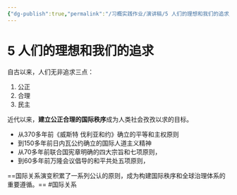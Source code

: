 ```yaml
---
{"dg-publish":true,"permalink":"/习概实践作业/演讲稿/5 人们的理想和我们的追求/","dgPassFrontmatter":true}
---
```



# 5 人们的理想和我们的追求

自古以来，人们无非追求三点：

1. 公正
2. 合理
3. 民主



近代以来，**建立公正合理的国际秩序**成为人类社会孜孜以求的目标。



-  从370多年前《威斯特 伐利亚和约》确立的平等和主权原则
- 到150多年前日内瓦公约确立的国际人道主义精神
- 从70多年前联合国宪章明确的四大宗旨和七项原则，
- 到60多年前万隆会议倡导的和平共处五项原则，

==国际关系演变积累了一系列公认的原则，成为构建国际秩序和全球治理体系的重要遵循。==
#国际关系

